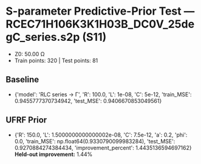 # S-parameter Predictive-Prior Test — RCEC71H106K3K1H03B_DC0V_25degC_series.s2p (S11)
- Z0: 50.00 Ω
- Train points: 320  |  Test points: 81

## Baseline
- {'model': 'RLC series -> Γ', 'R': 100.0, 'L': 1e-08, 'C': 5e-12, 'train_MSE': 0.9455777370734942, 'test_MSE': 0.9406670853049561}

## UFRF Prior
- {'R': 150.0, 'L': 1.5000000000000002e-08, 'C': 7.5e-12, 'a': 0.2, 'phi': 0.0, 'train_MSE': np.float64(0.9330790099983284), 'test_MSE': 0.9270884274384434, 'improvement_percent': 1.4435136594697162}
**Held-out improvement:** 1.44%